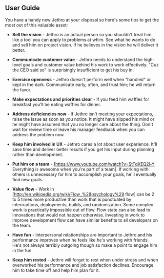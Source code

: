 User Guide
------------

You have a handy new Jethro at your disposal so here's some tips to get the most out of this valuable asset:

* __Sell the vision__ - Jethro is an actual person so you shouldn't treat him like a tool you can apply to problems at whim. See what he wants to do and sell him on project vision. If he believes in the vision he will deliver it better.

* __Communicate customer value__ - Jethro needs to understand the high-level goals and customer value behind his work to work effectively. "Cuz the CEO said so" is surprisingly insufficient to get his buy in. 

* __Exercise openness__ - Jethro doesn't perform well when "handled" or kept in the dark. Communicate early, often, and trust him; he will return the favor.

* __Make expectations and priorities clear__ - If you feed him waffles for breakfast you'll be eating waffles for dinner.

* __Address deficiencies now__ - If Jethro isn't meeting your expectations, raise the issue as soon as you notice. It might have slipped his mind or he might have assumed that you no longer care about the thing. Don't wait for review time or leave his manager feedback when you can address the problem now.

* __Keep him involved in UX__ - Jethro cares a lot about user experience. It'll save time and deliver better results if you get his input during planning rather than development.

* __Put him on a team__ - [https://www.youtube.com/watch?v=StTqXEQ2l-Y Everything is awesome when you're part of a team]. If working with others is unnecessary for him to accomplish your goals, he'll eventually find new goals. 

* __Value flow__ - Work in [http://en.wikipedia.org/wiki/Flow_%28psychology%29 flow] can be 2 to 5 times more productive than work that is punctuated by interruptions, deployments, builds, and randomization. Some complex work is practically impossible out of flow. Flow state can also lead to innovations that would not happen otherwise. Investing in work to improve development flow can have similar benefits to all developers on the team.

* __Have fun__ - Interpersonal relationships are important to Jethro and his performance improves when he feels like he's working with friends. He's not always terribly outgoing though so make a point to engage him in the fun.

* __Keep him rested__ - Jethro will forget to rest when under stress and when overworked his performance and job satisfaction declines. Encourage him to take time off and help him plan for it.
